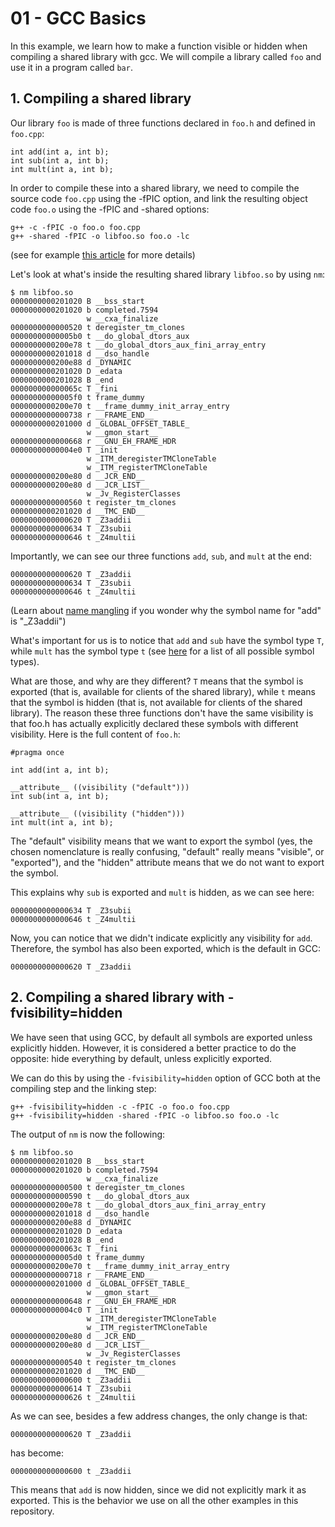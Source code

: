# 01 - GCC Basics

In this example, we learn how to make a function visible or hidden when
compiling a shared library with gcc. We will compile a library called `foo` and
use it in a program called `bar`.

## 1. Compiling a shared library

Our library `foo` is made of three functions declared in `foo.h` and defined in
`foo.cpp`:

```
int add(int a, int b);
int sub(int a, int b);
int mult(int a, int b);
```

In order to compile these into a shared library, we need to compile the source
code `foo.cpp` using the -fPIC option, and link the resulting object code
`foo.o` using the -fPIC and -shared options:

```
g++ -c -fPIC -o foo.o foo.cpp
g++ -shared -fPIC -o libfoo.so foo.o -lc
```

(see for example [this
article](http://www.microhowto.info/howto/build_a_shared_library_using_gcc.html)
for more details)

Let's look at what's inside the resulting shared library `libfoo.so` by using
`nm`:

```
$ nm libfoo.so
0000000000201020 B __bss_start
0000000000201020 b completed.7594
                 w __cxa_finalize
0000000000000520 t deregister_tm_clones
00000000000005b0 t __do_global_dtors_aux
0000000000200e78 t __do_global_dtors_aux_fini_array_entry
0000000000201018 d __dso_handle
0000000000200e88 d _DYNAMIC
0000000000201020 D _edata
0000000000201028 B _end
000000000000065c T _fini
00000000000005f0 t frame_dummy
0000000000200e70 t __frame_dummy_init_array_entry
0000000000000738 r __FRAME_END__
0000000000201000 d _GLOBAL_OFFSET_TABLE_
                 w __gmon_start__
0000000000000668 r __GNU_EH_FRAME_HDR
00000000000004e0 T _init
                 w _ITM_deregisterTMCloneTable
                 w _ITM_registerTMCloneTable
0000000000200e80 d __JCR_END__
0000000000200e80 d __JCR_LIST__
                 w _Jv_RegisterClasses
0000000000000560 t register_tm_clones
0000000000201020 d __TMC_END__
0000000000000620 T _Z3addii
0000000000000634 T _Z3subii
0000000000000646 t _Z4multii
```

Importantly, we can see our three functions `add`, `sub`, and `mult` at the end:

```
0000000000000620 T _Z3addii
0000000000000634 T _Z3subii
0000000000000646 t _Z4multii
```

(Learn about [name mangling](https://en.wikipedia.org/wiki/Name_mangling) if you
wonder why the symbol name for "add" is "_Z3addii")

What's important for us is to notice that `add` and `sub` have the symbol type
`T`, while `mult` has the symbol type `t` (see
[here](https://www.mkssoftware.com/docs/man1/nm.1.asp) for a list of all
possible symbol types).

What are those, and why are they different? `T` means that the symbol is
exported (that is, available for clients of the shared library), while `t` means
that the symbol is hidden (that is, not available for clients of the shared
library). The reason these three functions don't have the same visibility is
that foo.h has actually explicitly declared these symbols with different
visibility. Here is the full content of `foo.h`:

```
#pragma once

int add(int a, int b);

__attribute__ ((visibility ("default")))
int sub(int a, int b);

__attribute__ ((visibility ("hidden")))
int mult(int a, int b);
```

The "default" visibility means that we want to export the symbol (yes, the
chosen nomenclature is really confusing, "default" really means "visible", or
"exported"), and the "hidden" attribute means that we do not want to export the
symbol.

This explains why `sub` is exported and `mult` is hidden, as we
can see here:

```
0000000000000634 T _Z3subii
0000000000000646 t _Z4multii
```

Now, you can notice that we didn't indicate explicitly any visibility for `add`. Therefore,
the symbol has also been exported, which is the default in GCC:

```
0000000000000620 T _Z3addii
```

## 2. Compiling a shared library with -fvisibility=hidden

We have seen that using GCC, by default all symbols are exported unless
explicitly hidden. However, it is considered a better practice to do the
opposite: hide everything by default, unless explicitly exported.

We can do this by using the `-fvisibility=hidden` option of GCC both at
the compiling step and the linking step:

```
g++ -fvisibility=hidden -c -fPIC -o foo.o foo.cpp
g++ -fvisibility=hidden -shared -fPIC -o libfoo.so foo.o -lc
```

The output of `nm` is now the following:

```
$ nm libfoo.so
0000000000201020 B __bss_start
0000000000201020 b completed.7594
                 w __cxa_finalize
0000000000000500 t deregister_tm_clones
0000000000000590 t __do_global_dtors_aux
0000000000200e78 t __do_global_dtors_aux_fini_array_entry
0000000000201018 d __dso_handle
0000000000200e88 d _DYNAMIC
0000000000201020 D _edata
0000000000201028 B _end
000000000000063c T _fini
00000000000005d0 t frame_dummy
0000000000200e70 t __frame_dummy_init_array_entry
0000000000000718 r __FRAME_END__
0000000000201000 d _GLOBAL_OFFSET_TABLE_
                 w __gmon_start__
0000000000000648 r __GNU_EH_FRAME_HDR
00000000000004c0 T _init
                 w _ITM_deregisterTMCloneTable
                 w _ITM_registerTMCloneTable
0000000000200e80 d __JCR_END__
0000000000200e80 d __JCR_LIST__
                 w _Jv_RegisterClasses
0000000000000540 t register_tm_clones
0000000000201020 d __TMC_END__
0000000000000600 t _Z3addii
0000000000000614 T _Z3subii
0000000000000626 t _Z4multii
```

As we can see, besides a few address changes, the only change is that:

```
0000000000000620 T _Z3addii
```

has become:

```
0000000000000600 t _Z3addii
```

This means that `add` is now hidden, since we did not explicitly
mark it as exported. This is the behavior we use on all the other
examples in this repository.

